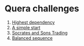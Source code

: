# Quera challenges

1. [Highest dependency](https://quera.ir/problemset/university/9734/%D8%B3%D8%A4%D8%A7%D9%84-%D8%AF%D8%A7%D9%86%D8%B4%DA%AF%D8%A7%D9%87-%D9%81%D8%B1%D8%AF%D9%88%D8%B3%DB%8C-%D9%85%D8%B4%D9%87%D8%AF-%D8%B7%D8%B1%D8%A7%D8%AD%DB%8C-%D8%A7%D9%84%DA%AF%D9%88%D8%B1%DB%8C%D8%AA%D9%85-%D9%BE%D8%A7%DB%8C%DB%8C%D8%B2-%DB%B9%DB%B5-%D8%A8%D8%A7%D9%84%D8%A7%D8%AA%D8%B1%DB%8C%D9%86-%D9%88%D8%A7%D8%A8%D8%B3%D8%AA%DA%AF%DB%8C)
2. [A simple start](https://quera.ir/problemset/university/9719/%D8%B3%D8%A4%D8%A7%D9%84-%D8%AF%D8%A7%D9%86%D8%B4%DA%AF%D8%A7%D9%87-%D8%B5%D9%86%D8%B9%D8%AA%DB%8C-%D8%A7%D9%85%DB%8C%D8%B1%DA%A9%D8%A8%DB%8C%D8%B1-%D8%B7%D8%B1%D8%A7%D8%AD%DB%8C-%D8%A7%D9%84%DA%AF%D9%88%D8%B1%DB%8C%D8%AA%D9%85-%D9%BE%D8%A7%DB%8C%DB%8C%D8%B2-%DB%B9%DB%B5-%DB%8C%DA%A9-%D8%B4%D8%B1%D9%88%D8%B9-%D8%B3%D8%A7%D8%AF%D9%87)
3. [Socrates and Sons Trading](https://quera.ir/problemset/university/9744/%D8%B3%D8%A4%D8%A7%D9%84-%D8%AF%D8%A7%D9%86%D8%B4%DA%AF%D8%A7%D9%87-%D8%B5%D9%86%D8%B9%D8%AA%DB%8C-%D8%A7%D9%85%DB%8C%D8%B1%DA%A9%D8%A8%DB%8C%D8%B1-%D8%B7%D8%B1%D8%A7%D8%AD%DB%8C-%D8%A7%D9%84%DA%AF%D9%88%D8%B1%DB%8C%D8%AA%D9%85-%D8%A8%D9%87%D8%A7%D8%B1-%DB%B9%DB%B6-%D8%A8%D8%A7%D8%B2%D8%B1%DA%AF%D8%A7%D9%86%DB%8C-%D8%B3%D9%88%DA%A9%D8%B1%D8%A7%D8%AA-%D9%88-%D9%BE%D8%B3%D8%B1%D8%A7%D9%86)
4. [Balanced sequence](https://quera.ir/problemset/university/397/%D8%B3%D8%A4%D8%A7%D9%84-%D8%AF%D8%A7%D9%86%D8%B4%DA%AF%D8%A7%D9%87-%D8%B5%D9%86%D8%B9%D8%AA%DB%8C-%D8%B4%D8%B1%DB%8C%D9%81-%D8%B7%D8%B1%D8%A7%D8%AD%DB%8C-%D8%A7%D9%84%DA%AF%D9%88%D8%B1%DB%8C%D8%AA%D9%85-%D8%A8%D9%87%D8%A7%D8%B1-%DB%B9%DB%B4-%D8%AF%D9%86%D8%A8%D8%A7%D9%84%D9%87-%D9%85%D8%AA%D9%88%D8%A7%D8%B2%D9%86)

